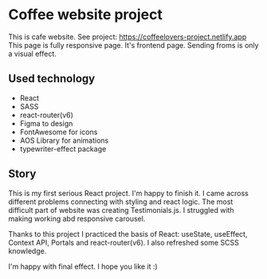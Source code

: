 # Coffee website project

This is cafe website. See project: https://coffeelovers-project.netlify.app <br>
This page is fully responsive page. It's frontend page. Sending froms is only a visual effect.

## Used technology

- React
- SASS
- react-router(v6)
- Figma to design
- FontAwesome for icons
- AOS Library for animations
- typewriter-effect package

## Story

This is my first serious React project. I'm happy to finish it. I came across different problems connecting with styling and react logic.
The most difficult part of website was creating Testimonials.js. I struggled with making working abd responsive carousel.

Thanks to this project I practiced the basis of React: useState, useEffect, Context API, Portals and react-router(v6).
I also refreshed some SCSS knowledge.

I'm happy with final effect. I hope you like it :)
